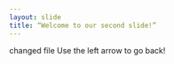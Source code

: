 ```yaml
---
layout: slide
title: “Welcome to our second slide!”
---
```

changed file
Use the left arrow to go back!
